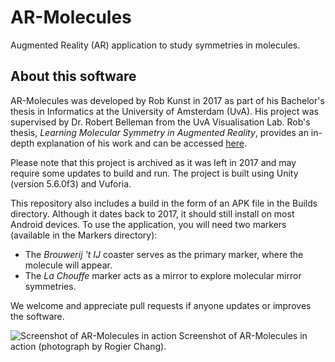 # AR-Molecules
Augmented Reality (AR) application to study symmetries in molecules.

## About this software
AR-Molecules was developed by Rob Kunst in 2017 as part of his Bachelor's thesis in Informatics at the University of Amsterdam (UvA). His project was supervised by Dr. Robert Belleman from the UvA Visualisation Lab. Rob's thesis, *Learning Molecular Symmetry in Augmented Reality*, provides an in-depth explanation of his work and can be accessed [here](http://visualisationlab.science.uva.nl/wp-content/uploads/2022/01/Rob-Kunst-Learning-molecular-symmetry-in-augmented-reality.pdf).

Please note that this project is archived as it was left in 2017 and may require some updates to build and run. The project is built using Unity (version 5.6.0f3) and Vuforia.

This repository also includes a build in the form of an APK file in the Builds directory. Although it dates back to 2017, it should still install on most Android devices. To use the application, you will need two markers (available in the Markers directory):
- The  *Brouwerij 't IJ* coaster serves as the primary marker, where the molecule will appear.
- The *La Chouffe* marker acts as a mirror to explore molecular mirror symmetries.

We welcome and appreciate pull requests if anyone updates or improves the software.

![Screenshot of AR-Molecules in action](AR-Molecules-screenshot.jpg) Screenshot of AR-Molecules in action (photograph by Rogier Chang).
